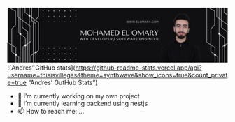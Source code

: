 ![hero picture](assets/github_banner.png)
![Andres’ GitHub stats](https://github-readme-stats.vercel.app/api?username=thisisvillegas&theme=synthwave&show_icons=true&count_private=true “Andres’ GutHub Stats”)
- 🔭 I’m currently working on my own project
- 🌱 I’m currently learning backend using nestjs
- 📫 How to reach me: ...

